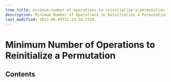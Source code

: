 ```yaml
---
tree_title: minimum-number-of-operations-to-reinitialize-a-permutation
description: Minimum Number of Operations to Reinitialize a Permutation
last_modified: 2022-06-09T21:23:28.2328
---
```


# Minimum Number of Operations to Reinitialize a Permutation

## Contents

